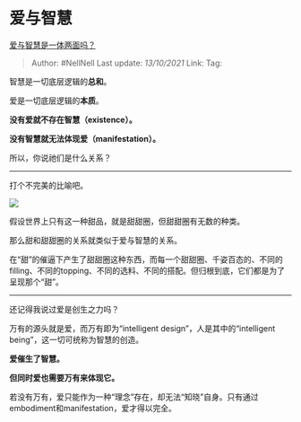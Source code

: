 # 爱与智慧
[爱与智慧是一体两面吗？](https://www.zhihu.com/question/491516479/answer/2163329171)

> Author: #NellNell 
> Last update: *13/10/2021* 
> Link:
> Tag:    

智慧是一切底层逻辑的**总和**。

爱是一切底层逻辑的**本质**。

**没有爱就不存在智慧（existence）。**

**没有智慧就无法体现爱（manifestation）。**

所以，你说祂们是什么关系？

---

打个不完美的比喻吧。

![](https://pica.zhimg.com/50/v2-8af9d68241d07d7898a7c65cc91cb757_720w.jpg?source=1940ef5c)

假设世界上只有这一种甜品，就是甜甜圈，但甜甜圈有无数的种类。

那么甜和甜甜圈的关系就类似于爱与智慧的关系。

在“甜”的催逼下产生了甜甜圈这种东西，而每一个甜甜圈、千姿百态的、不同的filling、不同的topping、不同的选料、不同的搭配。但归根到底，它们都是为了呈现那个“甜”。

---

还记得我说过爱是创生之力吗？

万有的源头就是爱，而万有即为“intelligent design”，人是其中的“intelligent being”，这一切可统称为智慧的创造。

**爱催生了智慧。**

**但同时爱也需要万有来体现它。**

若没有万有，爱只能作为一种“理念”存在，却无法“知晓”自身。只有通过embodiment和manifestation，爱才得以完全。

